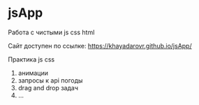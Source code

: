 # jsApp
Работа с чистыми js css html

Сайт доступен по ссылке: https://khayadarovr.github.io/jsApp/

Практика js css
1) анимации
2) запросы к api погоды
3) drag and drop задач
4) ...
